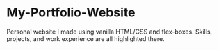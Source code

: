 # My-Portfolio-Website
Personal website I made using vanilla HTML/CSS and flex-boxes. Skills, projects, and work experience are all highlighted there.
